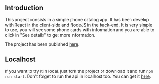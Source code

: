 ## Introduction

This project consists in a simple phone catalog app. It has been develop with React in the client-side and NodeJS in the back-end.
It is very simple to use, you will see some phone cards with information and you are able to click in "See details" to get more information.

The project has been published [here](https://plaso.github.io/phone-catalog-web/).

## Localhost

If you want to try it in local, just fork the project or download it and run `npm run start`.
Don't forget to run the api in localhost too. You can get it [here](https://github.com/plaso/phone-catalog-api).
